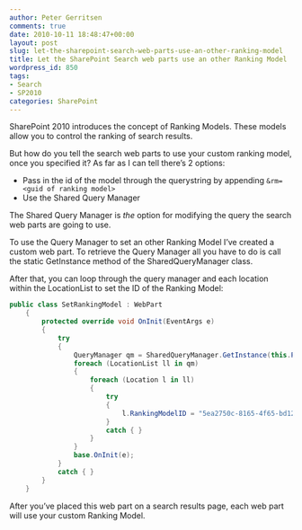 ```yaml
---
author: Peter Gerritsen
comments: true
date: 2010-10-11 18:48:47+00:00
layout: post
slug: let-the-sharepoint-search-web-parts-use-an-other-ranking-model
title: Let the SharePoint Search web parts use an other Ranking Model
wordpress_id: 850
tags:
- Search
- SP2010
categories: SharePoint
---
```


SharePoint 2010 introduces the concept of Ranking Models. These models allow you to control the ranking of search results.

But how do you tell the search web parts to use your custom ranking model, once you specified it? As far as I can tell there’s 2 options:

  * Pass in the id of the model through the querystring by appending `&rm=<guid of ranking model>`
  * Use the Shared Query Manager

The Shared Query Manager is _the_ option for modifying the query the search web parts are going to use.

To use the Query Manager to set an other Ranking Model I’ve created a custom web part. To retrieve the Query Manager all you have to do is call the static GetInstance method of the SharedQueryManager class.

After that, you can loop through the query manager and each location within the LocationList to set the ID of the Ranking Model:

```csharp
public class SetRankingModel : WebPart
    {
        protected override void OnInit(EventArgs e)
        {
            try
            {
                QueryManager qm = SharedQueryManager.GetInstance(this.Page).QueryManager;
                foreach (LocationList ll in qm)
                {
                    foreach (Location l in ll)
                    {
                        try
                        {
                            l.RankingModelID = "5ea2750c-8165-4f65-bd12-6e6daad45fe1";
                        }
                        catch { }
                    }
                }
                base.OnInit(e);
            }
            catch { }
        }
    }
```

After you’ve placed this web part on a search results page, each web part will use your custom Ranking Model.
